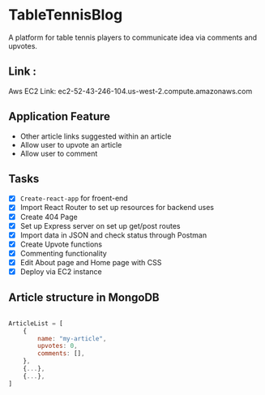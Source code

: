 # TableTennisBlog

 A platform for table tennis players to communicate idea via comments and upvotes.

## Link :

 Aws EC2 Link: ec2-52-43-246-104.us-west-2.compute.amazonaws.com

## Application Feature

   - Other article links suggested within an article 
   - Allow user to upvote an article 
   - Allow user to comment 

## Tasks

  - [x] `Create-react-app` for froent-end
  - [x] Import React Router to set up resources for backend uses 
  - [x] Create 404 Page 
  - [x] Set up Express server on set up get/post routes  
  - [x] Import data in JSON and check status through Postman
  - [x] Create Upvote functions
  - [x] Commenting functionality
  - [x] Edit About page and Home page with CSS
  - [x] Deploy via EC2 instance

## Article structure in MongoDB 

```javascript 

ArticleList = [
	{
		name: "my-article",
		upvotes: 0,
		comments: [],
	},
	{...},
	{...},
]

```  